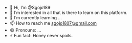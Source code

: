 - 👋 Hi, I’m @Sgojo189
- 👀 I’m interested in all that is there to learn on this platform.
- 🌱 I’m currently learning ...
- 📫 How to reach me sgojo1807@gmail.com
- 😄 Pronouns: ...
- ⚡ Fun fact: Honey never spoils.

<!---
Sgojo189/Sgojo189 is a ✨ special ✨ repository because its `README.md` (this file) appears on your GitHub profile.
You can click the Preview link to take a look at your changes.
--->
